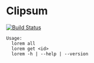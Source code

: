 # Clipsum

[![Build Status][travisimg]][travis]

    Usage:
      lorem all
      lorem get <id>
      lorem -h | --help | --version


[travisimg]: https://api.travis-ci.org/nerdfiles/clipsum.svg
[travis]: https://travis-ci.org/nerdfiles/clipsum
